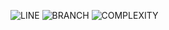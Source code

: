 ![LINE](https://img.shields.io/badge/line--coverage-97%25-brightgreen.svg)
![BRANCH](https://img.shields.io/badge/branch--coverage-87%25-brightgreen.svg)
![COMPLEXITY](https://img.shields.io/badge/complexity-1.37-brightgreen.svg)
